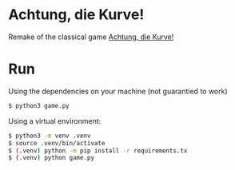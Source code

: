 # Achtung, die Kurve!

Remake of the classical game [Achtung, die Kurve!](https://en.wikipedia.org/wiki/Achtung,_die_Kurve!)

# Run

Using the dependencies on your machine (not guarantied to work)

```bash
$ python3 game.py
```

Using a virtual environment:

```bash
$ python3 -m venv .venv
$ source .venv/bin/activate
$ (.venv) python -m pip install -r requirements.tx
$ (.venv) python game.py
```
